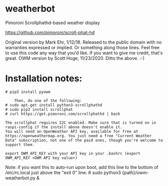 # weatherbot
Pimoroni Scrollphathd-based weather display

https://github.com/pimoroni/scroll-phat-hd

Original version by Mark Ehr, 1/12/18. Released to the public domain with no warranties expressed or implied. Or something along those lines. Feel free to use
this code any way that you'd like. If you want to give me credit, that's great. 
OWM version by Scott Hoge, 11/23/2020. Ditto the above. :-)

# Installation notes:
	# pip3 install pyowm
    
    	Then, do one of the following:
	# sudo apt-get install python3-scrollphathd 
	# sudo pip3 install scrollphat
	# curl https://get.pimoroni.com/scrollphathd | bash
	
	The scrollphat requires I2C enabled. Make sure that is turned on in raspi-config if the install above doesn't enable it.
	You will need an OpenWeather API key, available for free at https://openweathermap.org. You just need a free "Current Weather Data" subscription, not one of the paid ones, though you're welcome to support them.
	
	export OWM_API_KEY with your API key in your .bashrc (export OWM_API_KEY <OWM API key value>)

Note: if you want this to auto-run upon boot, add this line to the bottom of /etc/rc.local just above the "exit 0" line:
	# sudo python3 {path}/owm-weatherbot.py &
